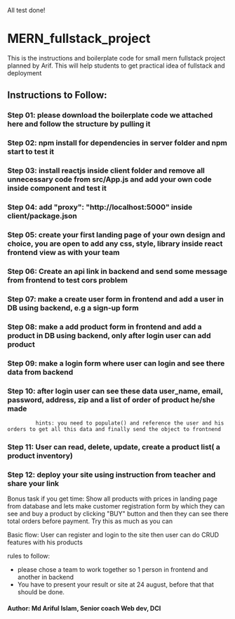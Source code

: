 All test done!

# MERN_fullstack_project
This is the instructions and boilerplate code for small mern fullstack project planned by Arif. This will help students to get practical idea of fullstack and deployment 

## Instructions to Follow:

### Step 01: please download the boilerplate code we attached here and follow the structure by pulling it
### Step 02: npm install for dependencies in server folder and npm start to test it
### Step 03: install reactjs inside client folder and remove all unnecessary code from src/App.js and add your own code inside component and test it
### Step 04: add "proxy": "http://localhost:5000" inside client/package.json 
### Step 05: create your first landing page of your own design and choice, you are open to add any css, style, library inside react frontend view as with your team
### Step 06: Create an api link in backend and send some message from frontend to test cors problem
### Step 07: make a create user form in frontend and add a user in DB using backend, e.g a sign-up form
### Step 08: make a add product form in frontend and add a product in DB using backend, only after login user can add product
### Step 09: make a login form where user can login and see there data from backend
### Step 10: after login user can see these data user_name, email, password, address, zip and a list of order of product he/she made
             hints: you need to populate() and reference the user and his orders to get all this data and finally send the object to frontnend 
### Step 11: User can read, delete, update, create a product list( a product inventory)
### Step 12: deploy your site using instruction from teacher and share your link

Bonus task if you get time:
Show all products with prices in landing page from database and lets make customer registration form by which they can see and buy a product by clicking "BUY" button and then they can see there total orders before payment. Try this as much as you can

Basic flow:
User can register and login to the 
site then user can do CRUD features with his products 

rules to follow:
- please chose a team to work together so 1 person in frontend and another in backend
- You have to present your result or site at 24 august, before that that should be done.


#### Author: Md Ariful Islam, Senior coach Web dev, DCI
